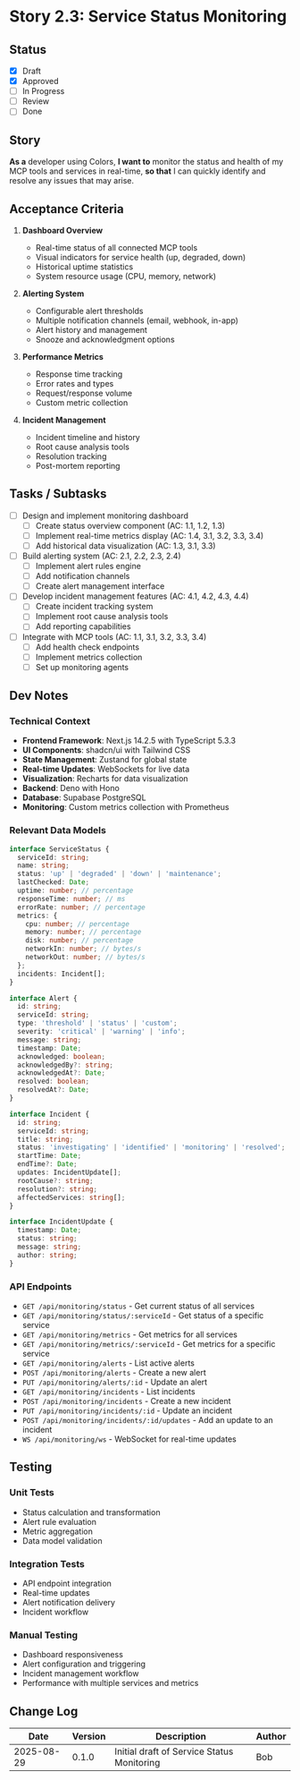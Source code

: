 # Story 2.3: Service Status Monitoring

## Status

- [x] Draft
- [x] Approved
- [ ] In Progress
- [ ] Review
- [ ] Done

## Story

**As a** developer using Colors,
**I want to** monitor the status and health of my MCP tools and services in real-time,
**so that** I can quickly identify and resolve any issues that may arise.

## Acceptance Criteria

1. **Dashboard Overview**
   - Real-time status of all connected MCP tools
   - Visual indicators for service health (up, degraded, down)
   - Historical uptime statistics
   - System resource usage (CPU, memory, network)

2. **Alerting System**
   - Configurable alert thresholds
   - Multiple notification channels (email, webhook, in-app)
   - Alert history and management
   - Snooze and acknowledgment options

3. **Performance Metrics**
   - Response time tracking
   - Error rates and types
   - Request/response volume
   - Custom metric collection

4. **Incident Management**
   - Incident timeline and history
   - Root cause analysis tools
   - Resolution tracking
   - Post-mortem reporting

## Tasks / Subtasks

- [ ] Design and implement monitoring dashboard
  - [ ] Create status overview component (AC: 1.1, 1.2, 1.3)
  - [ ] Implement real-time metrics display (AC: 1.4, 3.1, 3.2, 3.3, 3.4)
  - [ ] Add historical data visualization (AC: 1.3, 3.1, 3.3)

- [ ] Build alerting system (AC: 2.1, 2.2, 2.3, 2.4)
  - [ ] Implement alert rules engine
  - [ ] Add notification channels
  - [ ] Create alert management interface

- [ ] Develop incident management features (AC: 4.1, 4.2, 4.3, 4.4)
  - [ ] Create incident tracking system
  - [ ] Implement root cause analysis tools
  - [ ] Add reporting capabilities

- [ ] Integrate with MCP tools (AC: 1.1, 3.1, 3.2, 3.3, 3.4)
  - [ ] Add health check endpoints
  - [ ] Implement metrics collection
  - [ ] Set up monitoring agents

## Dev Notes

### Technical Context

- **Frontend Framework**: Next.js 14.2.5 with TypeScript 5.3.3
- **UI Components**: shadcn/ui with Tailwind CSS
- **State Management**: Zustand for global state
- **Real-time Updates**: WebSockets for live data
- **Visualization**: Recharts for data visualization
- **Backend**: Deno with Hono
- **Database**: Supabase PostgreSQL
- **Monitoring**: Custom metrics collection with Prometheus

### Relevant Data Models

```typescript
interface ServiceStatus {
  serviceId: string;
  name: string;
  status: 'up' | 'degraded' | 'down' | 'maintenance';
  lastChecked: Date;
  uptime: number; // percentage
  responseTime: number; // ms
  errorRate: number; // percentage
  metrics: {
    cpu: number; // percentage
    memory: number; // percentage
    disk: number; // percentage
    networkIn: number; // bytes/s
    networkOut: number; // bytes/s
  };
  incidents: Incident[];
}

interface Alert {
  id: string;
  serviceId: string;
  type: 'threshold' | 'status' | 'custom';
  severity: 'critical' | 'warning' | 'info';
  message: string;
  timestamp: Date;
  acknowledged: boolean;
  acknowledgedBy?: string;
  acknowledgedAt?: Date;
  resolved: boolean;
  resolvedAt?: Date;
}

interface Incident {
  id: string;
  serviceId: string;
  title: string;
  status: 'investigating' | 'identified' | 'monitoring' | 'resolved';
  startTime: Date;
  endTime?: Date;
  updates: IncidentUpdate[];
  rootCause?: string;
  resolution?: string;
  affectedServices: string[];
}

interface IncidentUpdate {
  timestamp: Date;
  status: string;
  message: string;
  author: string;
}
```

### API Endpoints

- `GET /api/monitoring/status` - Get current status of all services
- `GET /api/monitoring/status/:serviceId` - Get status of a specific service
- `GET /api/monitoring/metrics` - Get metrics for all services
- `GET /api/monitoring/metrics/:serviceId` - Get metrics for a specific service
- `GET /api/monitoring/alerts` - List active alerts
- `POST /api/monitoring/alerts` - Create a new alert
- `PUT /api/monitoring/alerts/:id` - Update an alert
- `GET /api/monitoring/incidents` - List incidents
- `POST /api/monitoring/incidents` - Create a new incident
- `PUT /api/monitoring/incidents/:id` - Update an incident
- `POST /api/monitoring/incidents/:id/updates` - Add an update to an incident
- `WS /api/monitoring/ws` - WebSocket for real-time updates

## Testing

### Unit Tests

- Status calculation and transformation
- Alert rule evaluation
- Metric aggregation
- Data model validation

### Integration Tests

- API endpoint integration
- Real-time updates
- Alert notification delivery
- Incident workflow

### Manual Testing

- Dashboard responsiveness
- Alert configuration and triggering
- Incident management workflow
- Performance with multiple services and metrics

## Change Log

| Date       | Version | Description                          | Author |
|------------|---------|--------------------------------------|--------|
| 2025-08-29 | 0.1.0   | Initial draft of Service Status Monitoring | Bob    |
